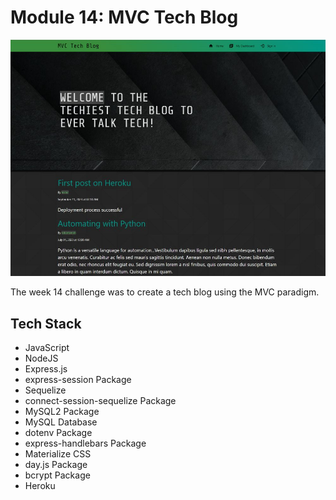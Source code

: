# Module 14: MVC Tech Blog

![Site Screenshot](../assets/img/m14_mvc_tech_blog.jpg)

The week 14 challenge was to create a tech blog using the MVC paradigm. 

## Tech Stack
- JavaScript
- NodeJS
- Express.js
- express-session Package
- Sequelize
- connect-session-sequelize Package
- MySQL2 Package
- MySQL Database
- dotenv Package
- express-handlebars Package
- Materialize CSS
- day.js Package
- bcrypt Package
- Heroku